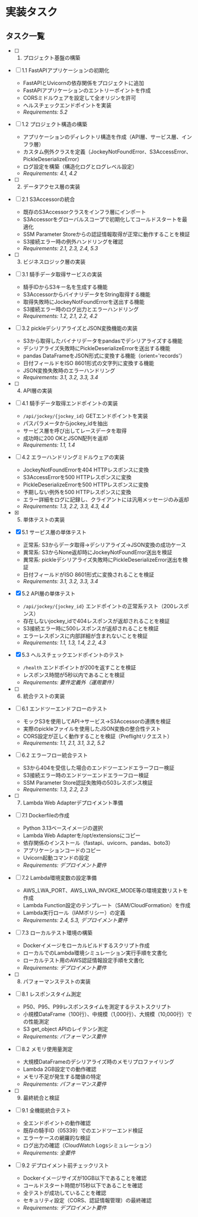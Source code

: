 # 実装タスク

## タスク一覧

- [ ] 1. プロジェクト基盤の構築
- [ ] 1.1 FastAPIアプリケーションの初期化
  - FastAPIとUvicornの依存関係をプロジェクトに追加
  - FastAPIアプリケーションのエントリーポイントを作成
  - CORSミドルウェアを設定して全オリジンを許可
  - ヘルスチェックエンドポイントを実装
  - _Requirements: 5.2_

- [ ] 1.2 プロジェクト構造の構築
  - アプリケーションのディレクトリ構造を作成（API層、サービス層、インフラ層）
  - カスタム例外クラスを定義（JockeyNotFoundError、S3AccessError、PickleDeserializeError）
  - ログ設定を構築（構造化ログとログレベル設定）
  - _Requirements: 4.1, 4.2_

- [ ] 2. データアクセス層の実装
- [ ] 2.1 S3Accessorの統合
  - 既存のS3Accessorクラスをインフラ層にインポート
  - S3Accessorをグローバルスコープで初期化してコールドスタートを最適化
  - SSM Parameter Storeからの認証情報取得が正常に動作することを検証
  - S3接続エラー時の例外ハンドリングを確認
  - _Requirements: 2.1, 2.3, 2.4, 5.3_

- [ ] 3. ビジネスロジック層の実装
- [ ] 3.1 騎手データ取得サービスの実装
  - 騎手IDからS3キー名を生成する機能
  - S3AccessorからバイナリデータをString取得する機能
  - 取得失敗時にJockeyNotFoundErrorを送出する機能
  - S3接続エラー時のログ出力とエラーハンドリング
  - _Requirements: 1.2, 2.1, 2.2, 4.2_

- [ ] 3.2 pickleデシリアライズとJSON変換機能の実装
  - S3から取得したバイナリデータをpandasでデシリアライズする機能
  - デシリアライズ失敗時にPickleDeserializeErrorを送出する機能
  - pandas DataFrameをJSON形式に変換する機能（orient='records'）
  - 日付フィールドをISO 8601形式の文字列に変換する機能
  - JSON変換失敗時のエラーハンドリング
  - _Requirements: 3.1, 3.2, 3.3, 3.4_

- [ ] 4. API層の実装
- [ ] 4.1 騎手データ取得エンドポイントの実装
  - `/api/jockey/{jockey_id}` GETエンドポイントを実装
  - パスパラメータからjockey_idを抽出
  - サービス層を呼び出してレースデータを取得
  - 成功時に200 OKとJSON配列を返却
  - _Requirements: 1.1, 1.4_

- [ ] 4.2 エラーハンドリングミドルウェアの実装
  - JockeyNotFoundErrorを404 HTTPレスポンスに変換
  - S3AccessErrorを500 HTTPレスポンスに変換
  - PickleDeserializeErrorを500 HTTPレスポンスに変換
  - 予期しない例外を500 HTTPレスポンスに変換
  - エラー詳細をログに記録し、クライアントには汎用メッセージのみ返却
  - _Requirements: 1.3, 2.2, 3.3, 4.3, 4.4_

- [x] 5. 単体テストの実装
- [x] 5.1 サービス層の単体テスト
  - 正常系: S3からデータ取得→デシリアライズ→JSON変換の成功ケース
  - 異常系: S3からNone返却時にJockeyNotFoundError送出を検証
  - 異常系: pickleデシリアライズ失敗時にPickleDeserializeError送出を検証
  - 日付フィールドがISO 8601形式に変換されることを検証
  - _Requirements: 3.1, 3.2, 3.3, 3.4_

- [x] 5.2 API層の単体テスト
  - `/api/jockey/{jockey_id}` エンドポイントの正常系テスト（200レスポンス）
  - 存在しないjockey_idで404レスポンスが返却されることを検証
  - S3接続エラー時に500レスポンスが返却されることを検証
  - エラーレスポンスに内部詳細が含まれないことを検証
  - _Requirements: 1.1, 1.3, 1.4, 2.2, 4.3_

- [x] 5.3 ヘルスチェックエンドポイントのテスト
  - `/health` エンドポイントが200を返すことを検証
  - レスポンス時間が5秒以内であることを検証
  - _Requirements: 要件定義外（運用要件）_

- [ ] 6. 統合テストの実装
- [ ] 6.1 エンドツーエンドフローのテスト
  - モックS3を使用してAPI→サービス→S3Accessorの連携を検証
  - 実際のpickleファイルを使用したJSON変換の整合性テスト
  - CORS設定が正しく動作することを検証（Preflightリクエスト）
  - _Requirements: 1.1, 2.1, 3.1, 3.2, 5.2_

- [ ] 6.2 エラーフロー統合テスト
  - S3から404を受信した場合のエンドツーエンドエラーフロー検証
  - S3接続エラー時のエンドツーエンドエラーフロー検証
  - SSM Parameter Store認証失敗時の503レスポンス検証
  - _Requirements: 1.3, 2.2, 2.3_

- [ ] 7. Lambda Web Adapterデプロイメント準備
- [ ] 7.1 Dockerfileの作成
  - Python 3.13ベースイメージの選択
  - Lambda Web Adapterを/opt/extensionsにコピー
  - 依存関係のインストール（fastapi、uvicorn、pandas、boto3）
  - アプリケーションコードのコピー
  - Uvicorn起動コマンドの設定
  - _Requirements: デプロイメント要件_

- [ ] 7.2 Lambda環境変数の設定準備
  - AWS_LWA_PORT、AWS_LWA_INVOKE_MODE等の環境変数リストを作成
  - Lambda Function設定のテンプレート（SAM/CloudFormation）を作成
  - Lambda実行ロール（IAMポリシー）の定義
  - _Requirements: 2.4, 5.3, デプロイメント要件_

- [ ] 7.3 ローカルテスト環境の構築
  - Dockerイメージをローカルビルドするスクリプト作成
  - ローカルでのLambda環境シミュレーション実行手順を文書化
  - ローカルテスト用のAWS認証情報設定手順を文書化
  - _Requirements: デプロイメント要件_

- [ ] 8. パフォーマンステストの実装
- [ ] 8.1 レスポンスタイム測定
  - P50、P95、P99レスポンスタイムを測定するテストスクリプト
  - 小規模DataFrame（100行）、中規模（1,000行）、大規模（10,000行）での性能測定
  - S3 get_object APIのレイテンシ測定
  - _Requirements: パフォーマンス要件_

- [ ] 8.2 メモリ使用量測定
  - 大規模DataFrameのデシリアライズ時のメモリプロファイリング
  - Lambda 2GB設定での動作確認
  - メモリ不足が発生する閾値の特定
  - _Requirements: パフォーマンス要件_

- [ ] 9. 最終統合と検証
- [ ] 9.1 全機能統合テスト
  - 全エンドポイントの動作確認
  - 既存の騎手ID（05339）でのエンドツーエンド検証
  - エラーケースの網羅的な検証
  - ログ出力の確認（CloudWatch Logsシミュレーション）
  - _Requirements: 全要件_

- [ ] 9.2 デプロイメント前チェックリスト
  - Dockerイメージサイズが10GB以下であることを確認
  - コールドスタート時間が15秒以下であることを確認
  - 全テストが成功していることを確認
  - セキュリティ設定（CORS、認証情報管理）の最終確認
  - _Requirements: デプロイメント要件_
